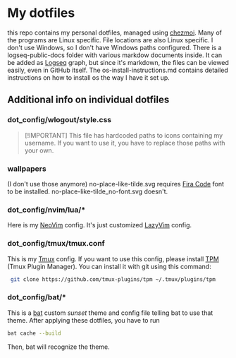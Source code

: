 # My dotfiles

this repo contains my personal dotfiles, managed using [chezmoi](https://github.com/twpayne/chezmoi).
Many of the programs are Linux specific. File locations are also Linux specific. I don't use Windows, so I don't have Windows paths configured.
There is a logseq-public-docs folder with various markdow documents inside.
It can be added as [Logseq](https://logseq.com) graph, but since it's markdown, the files can be viewed easily, even in GitHub itself.
The os-install-instructions.md contains detailed instructions on how to install os the way I have it set up.

## Additional info on individual dotfiles

### dot_config/wlogout/style.css
>
> [!IMPORTANT]
> This file has hardcoded paths to icons containing my username.
If you want to use it, you have to replace those paths with your own.

### wallpapers

(I don't use those anymore)
no-place-like-tilde.svg requires [Fira Code](https://github.com/tonsky/FiraCode) font to be installed. no-place-like-tilde_no-font.svg doesn't.

### dot_config/nvim/lua/*

Here is my [NeoVim](https://github.com/neovim/neovim) config. It's just customized [LazyVim](https://github.com/LazyVim/LazyVim) config.

### dot_config/tmux/tmux.conf

This is my [Tmux](https://github.com/tmux/tmux) config.
If you want to use this config, please install [TPM](https://github.com/tmux-plugins/tpm) (Tmux Plugin Manager).
You can install it with git using this command:

```bash
 git clone https://github.com/tmux-plugins/tpm ~/.tmux/plugins/tpm 
 ```

### dot_config/bat/*

This is a [bat](https://github.com/sharkdp/bat) custom *sunset* theme and config file telling bat to use that theme.
After applying these dotfiles, you have to run

```bash
bat cache --build
```

Then, bat will recognize the theme.
